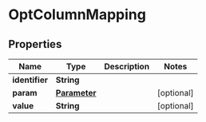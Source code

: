 
# OptColumnMapping

## Properties
Name | Type | Description | Notes
------------ | ------------- | ------------- | -------------
**identifier** | **String** |  | 
**param** | [**Parameter**](Parameter.md) |  |  [optional]
**value** | **String** |  |  [optional]




